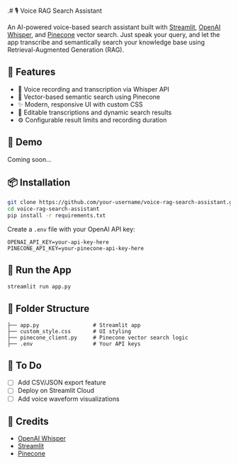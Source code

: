 .# 🎙️ Voice RAG Search Assistant

An AI-powered voice-based search assistant built with [Streamlit](https://streamlit.io/), [OpenAI Whisper](https://openai.com/research/whisper), and [Pinecone](https://www.pinecone.io/) vector search. Just speak your query, and let the app transcribe and semantically search your knowledge base using Retrieval-Augmented Generation (RAG).

## 🔧 Features

- 🎤 Voice recording and transcription via Whisper API
- 🧠 Vector-based semantic search using Pinecone
- ✨ Modern, responsive UI with custom CSS
- 📄 Editable transcriptions and dynamic search results
- ⚙️ Configurable result limits and recording duration

## 🚀 Demo
Coming soon...

## 📦 Installation

```bash
git clone https://github.com/your-username/voice-rag-search-assistant.git
cd voice-rag-search-assistant
pip install -r requirements.txt
```

Create a `.env` file with your OpenAI API key:
```
OPENAI_API_KEY=your-api-key-here
PINECONE_API_KEY=your-pinecone-api-key-here
```

## 🧪 Run the App

```bash
streamlit run app.py
```

## 📁 Folder Structure

```
├── app.py                 # Streamlit app
├── custom_style.css       # UI styling
├── pinecone_client.py     # Pinecone vector search logic
├── .env                   # Your API keys
```

## 📌 To Do
- [ ] Add CSV/JSON export feature
- [ ] Deploy on Streamlit Cloud
- [ ] Add voice waveform visualizations

## 🙌 Credits

- [OpenAI Whisper](https://openai.com/research/whisper)
- [Streamlit](https://streamlit.io/)
- [Pinecone](https://www.pinecone.io/)
